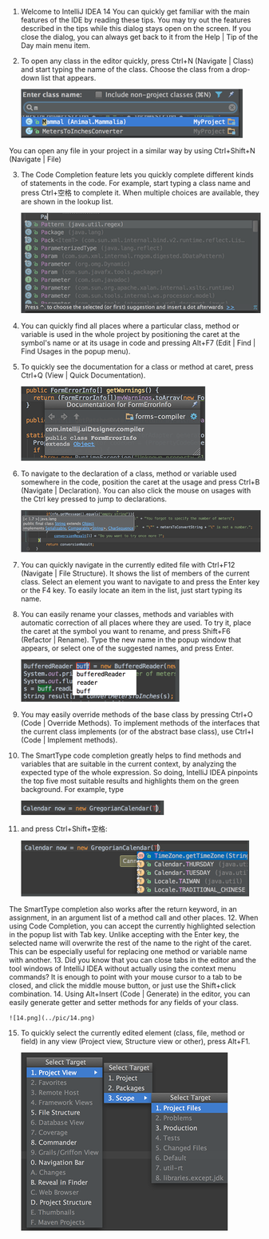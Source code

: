 
1.	Welcome to IntelliJ IDEA 14
You can quickly get familiar with the main features of the IDE by reading these tips. You may try out the features described in the tips while this dialog stays open on the screen. If you close the dialog, you can always get back to it from the Help | Tip of the Day main menu item.
2.	To open any class in the editor quickly, press Ctrl+N (Navigate | Class) and start typing the name of the class. Choose the class from a drop-down list that appears. 

	![2.png](../pic/2.png) 

You can open any file in your project in a similar way by using Ctrl+Shift+N (Navigate | File) 

3.	The Code Completion feature lets you quickly complete different kinds of statements in the code. For example, start typing a class name and press Ctrl+空格 to complete it. When multiple choices are available, they are shown in the lookup list. 

	![3.png](../pic/3.png) 

4.	You can quickly find all places where a particular class, method or variable is used in the whole project by positioning the caret at the symbol's name or at its usage in code and pressing Alt+F7 (Edit | Find | Find Usages in the popup menu). 


5.	To quickly see the documentation for a class or method at caret, press Ctrl+Q (View | Quick Documentation). 

	![5.png](../pic/5.png) 

6.	To navigate to the declaration of a class, method or variable used somewhere in the code, position the caret at the usage and press Ctrl+B (Navigate | Declaration). You can also click the mouse on usages with the Ctrl key pressed to jump to declarations. 

	![6.png](../pic/6.png) 

7.	You can quickly navigate in the currently edited file with Ctrl+F12 (Navigate | File Structure). 
It shows the list of members of the current class. Select an element you want to navigate to and press the Enter key or the F4 key. 
To easily locate an item in the list, just start typing its name. 
8.	You can easily rename your classes, methods and variables with automatic correction of all places where they are used. 
To try it, place the caret at the symbol you want to rename, and press Shift+F6 (Refactor | Rename). Type the new name in the popup window that appears, or select one of the suggested names, and press Enter. 

	![8.png](../pic/8.png) 

9.	You may easily override methods of the base class by pressing Ctrl+O (Code | Override Methods). 
To implement methods of the interfaces that the current class implements (or of the abstract base class), use Ctrl+I (Code | Implement methods). 
10.	The SmartType code completion greatly helps to find methods and variables that are suitable in the current context, by analyzing the expected type of the whole expression. So doing, IntelliJ IDEA pinpoints the top five most suitable results and highlights them on the green background. For example, type 

	![10.png](../pic/10.png) 

11.	and press Ctrl+Shift+空格: 

	![11.png](../pic/11.png) 

The SmartType completion also works after the return keyword, in an assignment, in an argument list of a method call and other places. 
12.	When using Code Completion, you can accept the currently highlighted selection in the popup list with Tab key. 
Unlike accepting with the Enter key, the selected name will overwrite the rest of the name to the right of the caret. This can be especially useful for replacing one method or variable name with another. 
13.	Did you know that you can close tabs in the editor and the tool windows of IntelliJ IDEA without actually using the context menu commands? It is enough to point with your mouse cursor to a tab to be closed, and click the middle mouse button, or just use the Shift+click combination. 
14.	Using Alt+Insert (Code | Generate) in the editor, you can easily generate getter and setter methods for any fields of your class. 

	![14.png](../pic/14.png) 

15.	To quickly select the currently edited element (class, file, method or field) in any view (Project view, Structure view or other), press Alt+F1. 

	![15.png](../pic/15.png) 
